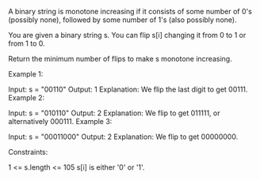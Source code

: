 A binary string is monotone increasing if it consists of some number of 0's (possibly none), followed by some number of 1's (also possibly none).

You are given a binary string s. You can flip s[i] changing it from 0 to 1 or from 1 to 0.

Return the minimum number of flips to make s monotone increasing.

 

Example 1:

Input: s = "00110"
Output: 1
Explanation: We flip the last digit to get 00111.
Example 2:

Input: s = "010110"
Output: 2
Explanation: We flip to get 011111, or alternatively 000111.
Example 3:

Input: s = "00011000"
Output: 2
Explanation: We flip to get 00000000.
 

Constraints:

1 <= s.length <= 105
s[i] is either '0' or '1'.
